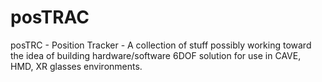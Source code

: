 # posTRAC
posTRC - Position Tracker - A collection of stuff possibly working toward the idea of building hardware/software 6DOF solution for use in CAVE, HMD, XR glasses environments.
